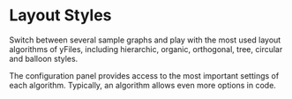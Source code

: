 # Layout Styles
  

 Switch between several sample graphs and play with the most used layout algorithms of yFiles, including hierarchic, organic, orthogonal, tree, circular and balloon styles.   

 The configuration panel provides access to the most important settings of each algorithm. Typically, an algorithm allows even more options in code.   